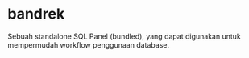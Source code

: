 # bandrek

Sebuah standalone SQL Panel (bundled), yang dapat digunakan untuk mempermudah workflow penggunaan database.
